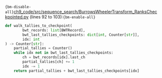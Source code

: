 `{bm-disable-all}`[ch9_code/src/sequence_search/BurrowsWheelerTransform_RanksCheckpointed.py](ch9_code/src/sequence_search/BurrowsWheelerTransform_RanksCheckpointed.py) (lines 92 to 103):`{bm-enable-all}`

```python
def walk_tallies_to_checkpoint(
        bwt_records: list[BWTRecord],
        bwt_last_tallies_checkpoints: dict[int, Counter[str]],
        idx: int
) -> Counter[str]:
    partial_tallies = Counter()
    while idx not in bwt_last_tallies_checkpoints:
        ch = bwt_records[idx].last_ch
        partial_tallies[ch] += 1
        idx -= 1
    return partial_tallies + bwt_last_tallies_checkpoints[idx]
```